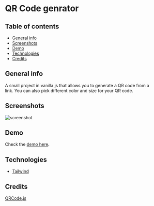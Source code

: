 # QR Code genrator

## Table of contents

- [General info](#general-info)
- [Screenshots](#screenshots)
- [Demo](#demo)
- [Technologies](#technologies)
- [Credits](#credits)

## General info

A small project in vanilla js that allows you to generate a QR code from a link. You can also pick different color and size for your QR code.

## Screenshots
![screenshot](https://user-images.githubusercontent.com/48052206/185786392-86720e46-ff59-47f5-8831-01e5eefc9e70.png)

## Demo

Check the [demo here](https://sprightly-kelpie-993b89.netlify.app/).

## Technologies

- [Tailwind](https://github.com/tailwindlabs/tailwindcss)

## Credits

[QRCode.js](https://github.com/davidshimjs/qrcodejs)
